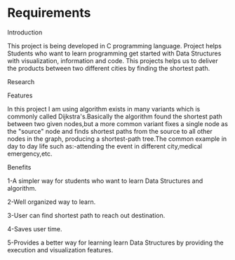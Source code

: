 # Requirements

Introduction

This project is being developed in C programming language. Project helps Students who want to learn programming get started with Data Structures with visualization, information and code. This projects helps us to deliver the products between two different cities by finding the shortest path.

Research

Features

In this project I am using algorithm exists in many variants which is commonly called Dijkstra's.Basically the algorithm found the shortest path between two given nodes,but a more common variant fixes a single node as the "source" node and finds shortest paths from the source to all other nodes in the graph, producing a shortest-path tree.The common example in day to day life such as:-attending the event in different city,medical emergency,etc.

Benefits

1-A simpler way for students who want to learn Data Structures and algorithm.

2-Well organized way to learn.

3-User can find shortest path to reach out destination.

4-Saves user time.

5-Provides a better way for learning learn Data Structures by providing the execution and visualization features.

